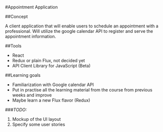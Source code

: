 #Appointment Application

##Concept

A client application that will enable users to schedule an appointment with a professional. Will utilize the google calendar API to register and serve the appointment information.

##Tools

* React
* Redux or plain Flux, not decided yet
* API Client Library for JavaScript (Beta)

##Learning goals

* Familiarization with Google calendar API
* Put in practise all the learning material from the course from previous weeks and improve
* Maybe learn a new Flux flavor (Redux)

###_TODO:_

1. Mockup of the UI layout
2. Specify some user stories
